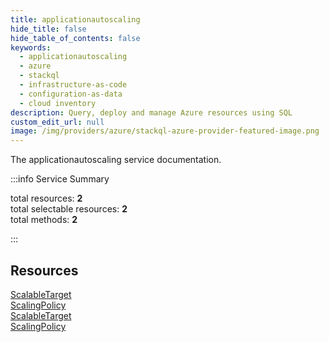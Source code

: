 ```yaml
---
title: applicationautoscaling
hide_title: false
hide_table_of_contents: false
keywords:
  - applicationautoscaling
  - azure
  - stackql
  - infrastructure-as-code
  - configuration-as-data
  - cloud inventory
description: Query, deploy and manage Azure resources using SQL
custom_edit_url: null
image: /img/providers/azure/stackql-azure-provider-featured-image.png
---
```


The applicationautoscaling service documentation.

:::info Service Summary

<div class="row">
<div class="providerDocColumn">
<span>total resources:&nbsp;<b>2</b></span><br />
<span>total selectable resources:&nbsp;<b>2</b></span><br />
<span>total methods:&nbsp;<b>2</b></span><br />
</div>
</div>

:::

## Resources
<div class="row">
<div class="providerDocColumn">
<a href="/providers/azure/applicationautoscaling/ScalableTarget/">ScalableTarget</a><br />
<a href="/providers/azure/applicationautoscaling/ScalingPolicy/">ScalingPolicy</a>
</div>
<div class="providerDocColumn">
<a href="/providers/azure/applicationautoscaling/ScalableTarget/">ScalableTarget</a><br />
<a href="/providers/azure/applicationautoscaling/ScalingPolicy/">ScalingPolicy</a>
</div>
</div>
